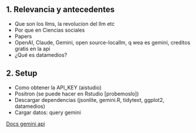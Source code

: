 ## 1. Relevancia y antecedentes

-   Que son los llms, la revolucion del llm etc
-   Por que en Ciencias sociales
-   Papers
-   OpenAI, Claude, Gemini, open source-locallm, q wea es gemini, creditos gratis en la api
-   ¿Qué es datamedios?

## 2. Setup

-   Como obtener la API_KEY (aistudio)
-   Positron (se puede hacer en Rstudio \[probemoslo\])
-   Descargar dependencias (jsonlite, gemini.R, tidytext, ggplot2, datamedios)
-   Cargar datos: query gemini

[Docs gemini api](https://jhk0530.github.io/gemini.R/reference/index.html)